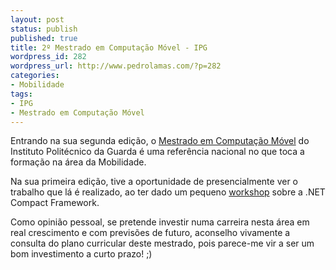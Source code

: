 ```yaml
---
layout: post
status: publish
published: true
title: 2º Mestrado em Computação Móvel - IPG
wordpress_id: 282
wordpress_url: http://www.pedrolamas.com/?p=282
categories:
- Mobilidade
tags:
- IPG
- Mestrado em Computação Móvel
---
```

Entrando na sua segunda edição, o [Mestrado em Computação Móvel](http://www.ipg.pt/estg/mestrado_cm/index.asp) do Instituto Politécnico da Guarda é uma referência nacional no que toca a formação na área da Mobilidade.

Na sua primeira edição, tive a oportunidade de presencialmente ver o trabalho que lá é realizado, ao ter dado um pequeno [workshop](/2008/06/02/workshop-de-net-cf-ipg/) sobre a .NET Compact Framework.

Como opinião pessoal, se pretende investir numa carreira nesta área em real crescimento e com previsões de futuro, aconselho vivamente a consulta do plano curricular deste mestrado, pois parece-me vir a ser um bom investimento a curto prazo! ;)
